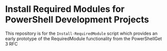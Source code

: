 # Install Required Modules for PowerShell Development Projects

This repository is for the `Install-RequiredModule` script which provides an early prototype of the RequiredModule functionality from the PowerShellGet 3 RFC